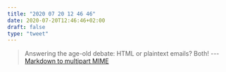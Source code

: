 ```yaml
---
title: "2020 07 20 12 46 46"
date: 2020-07-20T12:46:46+02:00
draft: false
type: "tweet"
---
```


> Answering the age-old debate: HTML or plaintext emails? Both! --- [Markdown to multipart MIME](https://github.com/begriffs/mimedown)
